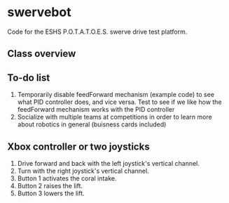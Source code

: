 # swervebot
Code for the ESHS P.O.T.A.T.O.E.S. swerve drive test platform.

## Class overview

## To-do list
1. Temporarily disable feedForward mechanism (example code) to see what PID controller does, and vice versa. Test to see if we like how the feedForward mechanism works with the PID controller
2. Socialize with multiple teams at competitions in order to learn more about robotics in general (buisness cards included)

## Xbox controller or two joysticks
1. Drive forward and back with the left joystick's vertical channel.
2. Turn with the right joystick's vertical channel.
3. Button 1 activates the coral intake.
4. Button 2 raises the lift.
5. Button 3 lowers the lift.

